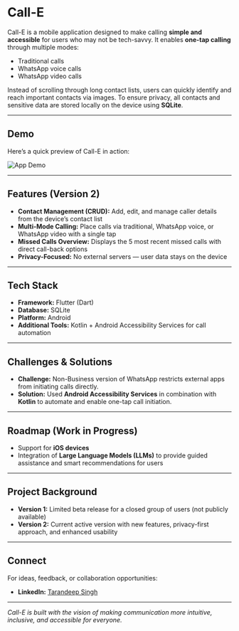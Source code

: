 # Call-E

Call-E is a mobile application designed to make calling **simple and accessible** for users who may not be tech-savvy. It enables **one-tap calling** through multiple modes:  
- Traditional calls  
- WhatsApp voice calls  
- WhatsApp video calls  

Instead of scrolling through long contact lists, users can quickly identify and reach important contacts via images. To ensure privacy, all contacts and sensitive data are stored locally on the device using **SQLite**.  

---

## Demo  

Here’s a quick preview of Call-E in action:  

![App Demo](assets/CallE.gif)  

---

## Features (Version 2)  
- **Contact Management (CRUD):** Add, edit, and manage caller details from the device’s contact list  
- **Multi-Mode Calling:** Place calls via traditional, WhatsApp voice, or WhatsApp video with a single tap  
- **Missed Calls Overview:** Displays the 5 most recent missed calls with direct call-back options  
- **Privacy-Focused:** No external servers — user data stays on the device  

---

## Tech Stack  
- **Framework:** Flutter (Dart)  
- **Database:** SQLite  
- **Platform:** Android  
- **Additional Tools:** Kotlin + Android Accessibility Services for call automation  

---

## Challenges & Solutions  
- **Challenge:** Non-Business version of WhatsApp restricts external apps from initiating calls directly.  
- **Solution:** Used **Android Accessibility Services** in combination with **Kotlin** to automate and enable one-tap call initiation.  

---

## Roadmap (Work in Progress)  
- Support for **iOS devices**  
- Integration of **Large Language Models (LLMs)** to provide guided assistance and smart recommendations for users  

---

## Project Background  
- **Version 1:** Limited beta release for a closed group of users (not publicly available)  
- **Version 2:** Current active version with new features, privacy-first approach, and enhanced usability  

---

## Connect  
For ideas, feedback, or collaboration opportunities:  
- **LinkedIn:** [Tarandeep Singh](https://www.linkedin.com/in/tarandeep-singh-columbia/)  

---

*Call-E is built with the vision of making communication more intuitive, inclusive, and accessible for everyone.*  
